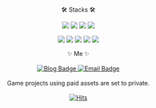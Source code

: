 <div align="center">

  🛠️ Stacks 🛠️

<img src="https://img.shields.io/badge/python-3766AB?style=flat-square&logo=Python&logoColor=white"/> <img src="https://img.shields.io/badge/C++-00599C?style=flat-square&logo=C%2B%2B&logoColor=white"/> <img src="https://img.shields.io/badge/C%23-512BD4?style=flat-square&logo=csharp&logoColor=white"/> <img src="https://img.shields.io/badge/java-00599C?style=flat-square&logo=C%2B%2B&logoColor=white"/>

<img src="https://img.shields.io/badge/springboot-6DB33F?style=flat-square&logo=springboot&logoColor=white"/> <img src="https://img.shields.io/badge/unity3d-000000?style=flat-square&logo=unity&logoColor=white"/> <img src="https://img.shields.io/badge/redis-DC382D?style=flat-square&logo=redis&logoColor=white"/> <img src="https://img.shields.io/badge/kafka-231F20?style=flat-square&logo=apachekafka&logoColor=white"/> <img src="https://img.shields.io/badge/mysql-4479A1?style=flat-square&logo=mysql&logoColor=white"/>  

✨ Me ✨<br/><br/>
<a href="https://blog.naver.com/downfa11">
  <img src="https://img.shields.io/badge/Blog-03C75A?style=flat-square&logo=naver&logoColor=white" alt="Blog Badge"/>
</a>          <a href="mailto:namseok0920@gmail.com">
  <img src="https://img.shields.io/badge/mail-EA4335?style=flat-square&logo=gmail&logoColor=white" alt="Email Badge"/>
</a>
<br/><br/>
Game projects using paid assets are set to private.
<br/><br/>
[![Hits](https://hits.seeyoufarm.com/api/count/incr/badge.svg?url=https%3A%2F%2Fgithub.com%2Fdownfa11&count_bg=%2379C83D&title_bg=%23555555&icon=openlayers.svg&icon_color=%23E7E7E7&title=hits&edge_flat=false)](https://hits.seeyoufarm.com)
</div>

